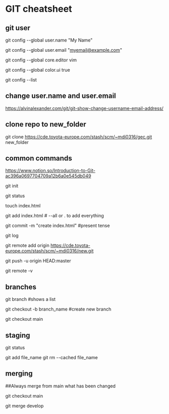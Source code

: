 GIT cheatsheet
==============

git user
--------
git config --global user.name "My Name"

git config --global user.email "myemail@example.com"

git config --global core.editor vim

git config --global color.ui true

git config --list

change user.name and user.email
-------------------------------
https://alvinalexander.com/git/git-show-change-username-email-address/


clone repo to new_folder
------------------------
git clone https://cde.toyota-europe.com/stash/scm/~mdi0316/gec.git new_folder


common commands
---------------
https://www.notion.so/Introduction-to-Git-ac396a0697704709a12b6a0e545db049

git init

git status

touch index.html

git add index.html # --all or . to add everything

git commit -m "create index.html"  #present tense

git log

git remote add origin https://cde.toyota-europe.com/stash/scm/~mdi0316/new.git

git push -u origin HEAD:master

git remote -v


branches
--------
git branch #shows a list

git checkout -b branch_name #create new branch

git checkout main


staging
-------
git status

git add file_name
git rm --cached file_name


merging
-------
##Always merge from main what has been changed

git checkout main

git merge develop

